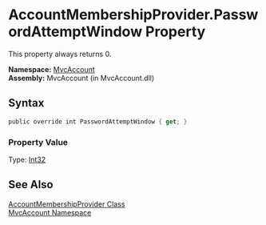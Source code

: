 AccountMembershipProvider.PasswordAttemptWindow Property
========================================================
This property always returns 0.

**Namespace:** [MvcAccount][1]  
**Assembly:** MvcAccount (in MvcAccount.dll)

Syntax
------

```csharp
public override int PasswordAttemptWindow { get; }
```

### Property Value
Type: [Int32][2]

See Also
--------
[AccountMembershipProvider Class][3]  
[MvcAccount Namespace][1]  

[1]: ../README.md
[2]: http://msdn.microsoft.com/en-us/library/td2s409d
[3]: README.md